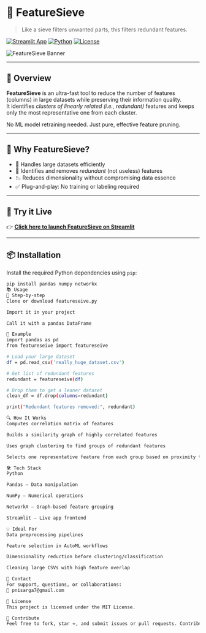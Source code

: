 # 🧠 FeatureSieve  
> Like a sieve filters unwanted parts, this filters redundant features.

[![Streamlit App](https://img.shields.io/badge/Live%20Demo-FeatureSieve-green?logo=streamlit)](https://featuresieve-21.streamlit.app)
[![Python](https://img.shields.io/badge/Python-3.7%2B-blue?logo=python)](https://www.python.org/)
[![License](https://img.shields.io/badge/License-MIT-yellow.svg)](LICENSE)

![FeatureSieve Banner](https://github.com/user-attachments/assets/e4b39edf-bc2d-480e-9b17-c2cc004f4fea)

---

## 🌟 Overview

**FeatureSieve** is an ultra-fast tool to reduce the number of features (columns) in large datasets while preserving their information quality.  
It identifies *clusters of linearly related (i.e., redundant)* features and keeps only the most representative one from each cluster.

No ML model retraining needed. Just pure, effective feature pruning.

---

## 🎯 Why FeatureSieve?

- 🚀 Handles large datasets efficiently
- 🧩 Identifies and removes *redundant* (not useless) features
- 📉 Reduces dimensionality without compromising data essence
- ✅ Plug-and-play: No training or labeling required

---

## 🔗 Try it Live

👉 [**Click here to launch FeatureSieve on Streamlit**](https://featuresieve-21.streamlit.app)

---

## 📦 Installation

Install the required Python dependencies using `pip`:

```bash
pip install pandas numpy networkx
📚 Usage
🔁 Step-by-step
Clone or download featureseive.py

Import it in your project

Call it with a pandas DataFrame

🧪 Example
import pandas as pd
from featureseive import featureseive

# Load your large dataset
df = pd.read_csv('really_huge_dataset.csv')

# Get list of redundant features
redundant = featureseive(df)

# Drop them to get a leaner dataset
clean_df = df.drop(columns=redundant)

print("Redundant features removed:", redundant)

🔍 How It Works
Computes correlation matrix of features

Builds a similarity graph of highly correlated features

Uses graph clustering to find groups of redundant features

Selects one representative feature from each group based on proximity to others

🛠 Tech Stack
Python

Pandas – Data manipulation

NumPy – Numerical operations

NetworkX – Graph-based feature grouping

Streamlit – Live app frontend

💡 Ideal For
Data preprocessing pipelines

Feature selection in AutoML workflows

Dimensionality reduction before clustering/classification

Cleaning large CSVs with high feature overlap

🙋 Contact
For support, questions, or collaborations:
📧 pnisarga7@gmail.com

📄 License
This project is licensed under the MIT License.

🌱 Contribute
Feel free to fork, star ⭐, and submit issues or pull requests. Contributions are welcome!
